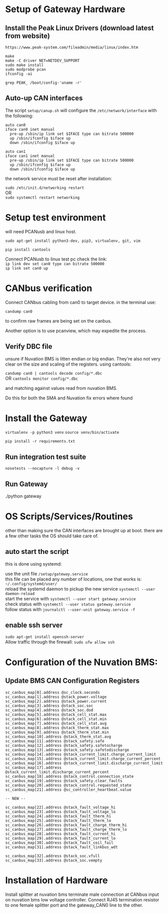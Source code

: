 # Setup of Gateway Hardware
## Install the Peak Linux Drivers (download latest from website)

`https://www.peak-system.com/fileadmin/media/linux/index.htm`

```
make
make -C driver NET=NETDEV_SUPPORT
sudo make install
sudo modprobe pcan
ifconfig -ai
```  

`grep PEAK_ /boot/config-'uname -r'`   

## Auto-up CAN interfaces
The script `setup/canup.sh` will configure the `/etc/network/interface` with the following:
``` 
auto can0  
iface can0 inet manual  
  pre-up /sbin/ip link set $IFACE type can bitrate 500000
  up /sbin/ifconfig $iface up  
  down /sbin/ifconfig $iface up

auto can1  
iface can1 inet manual  
  pre-up /sbin/ip link set $IFACE type can bitrate 500000
  up /sbin/ifconfig $iface up  
  down /sbin/ifconfig $iface up
```
the network service must be reset after installation:

`sudo /etc/init.d/networking restart`  
OR  
`sudo systemctl restart networking`

# Setup test environment

will need PCANusb and linux host.

`sudo apt-get install python3-dev, pip3, virtualenv, git, vim`

`pip install cantools`

Connect PCANusb to linux test pc check the link:  
`ip link dev set can0 type can bitrate 500000`  
`ip link set can0 up`

# CANbus verification

Connect CANbus cabling from can0 to target device. in the terminal use:  

`candump can0`  

to confirm raw frames are being set on the canbus.

Another option is to use pcanview, which may expedite the process.

## Verify DBC file

unsure if Nuvation BMS is litten endian or big endian. They're also not very clear on the size and scaling of the registers. using cantools:  

`candump can0 | cantools decode config/*.dbc`   
OR
`cantools monitor config/*.dbc`  

and matching against values read from nuvation BMS.

Do this for both the SMA and Nuvation fix errors where found 

# Install the Gateway

`virtualenv -p python3 venv`
`source venv/bin/activate`

`pip install -r requirements.txt`

## Run integration test suite

`nosetests --nocapture -l debug -v`

## Run Gateway
./python gateway  

# OS Scripts/Services/Routines 

other than making sure the CAN interfaces are brought up at boot. there are a few other tasks the OS should take care of.

## auto start the script
this is done using systemd:

use the unit file `/setup/gateway.service`  
this file can be placed any number of locations, one that works is: `~/.config/systemd/user/`  
reload the systemd daemon to pickup the new service `systemctl --user daemon-reload`  
start the service with `systemctl --user start gateway.service`  
check status with `systemctl --user status gateway.service`  
follow status with `journalctl --user-unit gateway.service -f`  

## enable ssh server
`sudo apt-get install openssh-server`  
Allow traffic through the firewall:
`sudo ufw allow ssh`

# Configuration of the Nuvation BMS:
## Update BMS CAN Configuration Registers
```
sc_canbus_map[0].address @sc_clock.seconds
sc_canbus_map[1].address @stack_power.voltage
sc_canbus_map[2].address @stack_power.current
sc_canbus_map[3].address @stack_soc.soc
sc_canbus_map[4].address @stack_soc.dod
sc_canbus_map[5].address @stack_cell_stat.max
sc_canbus_map[6].address @stack_cell_stat.min
sc_canbus_map[7].address @stack_cell_stat.avg
sc_canbus_map[8].address @stack_therm_stat.max
sc_canbus_map[9].address @stack_therm_stat.min
sc_canbus_map[10].address @stack_therm_stat.avg
sc_canbus_map[11].address @stack_safety.safe
sc_canbus_map[12].address @stack_safety.safetocharge
sc_canbus_map[13].address @stack_safety.safetodischarge
sc_canbus_map[14].address @stack_current_limit.charge_current_limit
sc_canbus_map[15].address @stack_current_limit.charge_current_percent
sc_canbus_map[16].address @stack_current_limit.discharge_current_limit
sc_canbus_map[17].address @stack_current_limit.discharge_current_percent
sc_canbus_map[18].address @stack_control.connection_state
sc_canbus_map[19].address @stack_safety.clear_faults
sc_canbus_map[20].address @stack_control.requested_state
sc_canbus_map[21].address @sc_controller_heartbeat.value

-- NEW --

sc_canbus_map[22].address @stack_fault_voltage_hi
sc_canbus_map[23].address @stack_fault_voltage_lo
sc_canbus_map[24].address @stack_fault_therm_hi
sc_canbus_map[25].address @stack_fault_therm_lo
sc_canbus_map[26].address @stack_fault_charge_therm_hi
sc_canbus_map[27].address @stack_fault_charge_therm_lo
sc_canbus_map[28].address @stack_fault_current_hi
sc_canbus_map[29].address @stack_fault_current_lo
sc_canbus_map[30].address @stack_fault_coil_fail
sc_canbus_map[31].address @stack_fault_linkbus_wdt

sc_canbus_map[32].address @stack_soc.vfull
sc_canbus_map[33].address @stack_soc.vempty
```

# Installation of Hardware
Install splitter at nuvation bms terminate male connection at CANbus input on nuvation bms low voltage controller. Connect RJ45 termination resistor to one female splitter port and the gateway_CAN0 line to the other.